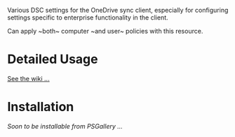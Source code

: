 Various DSC settings for the OneDrive sync client, especially for configuring settings specific to enterprise functionality in the client.

Can apply ~both~ computer ~and user~ policies with this resource.

# Detailed Usage

[See the wiki ...](https://github.com/UNT-CAS/OneDriveDsc/wiki)

# Installation

*Soon to be installable from PSGallery ...*